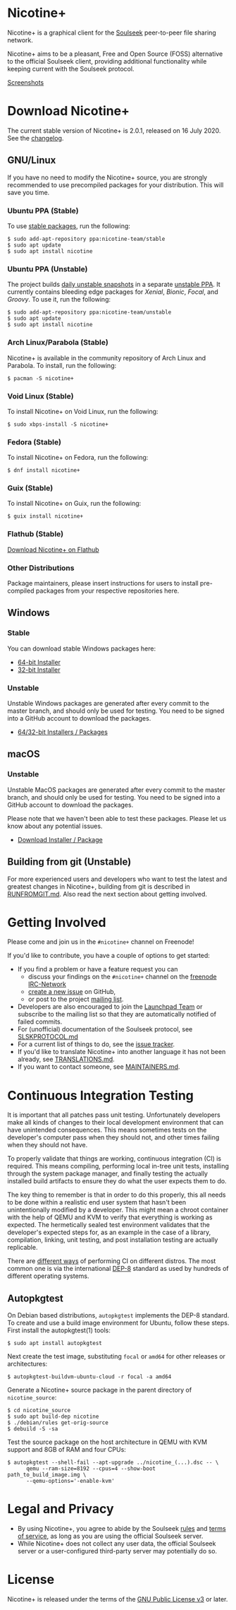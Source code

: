 # Nicotine+

Nicotine+ is a graphical client for the [Soulseek](https://www.slsknet.org/news/) peer-to-peer file sharing network.

Nicotine+ aims to be a pleasant, Free and Open Source (FOSS) alternative to the official Soulseek client, providing additional functionality while keeping current with the Soulseek protocol.

[Screenshots](files/screenshots/SCREENSHOTS.md)

# Download Nicotine+
The current stable version of Nicotine+ is 2.0.1, released on 16 July 2020. See the [changelog](NEWS.md).

## GNU/Linux
If you have no need to modify the Nicotine+ source, you are strongly recommended to use precompiled packages for your distribution. This will save you time.

### Ubuntu PPA (Stable)
To use [stable packages](https://launchpad.net/~nicotine-team/+archive/ubuntu/stable), run the following:

```console
$ sudo add-apt-repository ppa:nicotine-team/stable
$ sudo apt update
$ sudo apt install nicotine
```

### Ubuntu PPA (Unstable)
The project builds [daily unstable snapshots](https://code.launchpad.net/~nicotine-team/+recipe/nicotine+-daily) in a separate [unstable PPA](https://code.launchpad.net/~nicotine-team/+archive/ubuntu/unstable). It currently contains bleeding edge packages for _Xenial_, _Bionic_, _Focal_, and _Groovy_. To use it, run the following:

```console
$ sudo add-apt-repository ppa:nicotine-team/unstable
$ sudo apt update
$ sudo apt install nicotine
```

### Arch Linux/Parabola (Stable)
Nicotine+ is available in the community repository of Arch Linux and Parabola. To install, run the following:

```console
$ pacman -S nicotine+
```

### Void Linux (Stable)
To install Nicotine+ on Void Linux, run the following:

```console
$ sudo xbps-install -S nicotine+
```

### Fedora (Stable)

To install Nicotine+ on Fedora, run the following:

```console
$ dnf install nicotine+
```

### Guix (Stable)
To install Nicotine+ on Guix, run the following:

```console
$ guix install nicotine+
```

### Flathub (Stable)
[Download Nicotine+ on Flathub](https://flathub.org/apps/details/org.nicotine_plus.Nicotine)

### Other Distributions
Package maintainers, please insert instructions for users to install pre-compiled packages from your respective repositories here.

## Windows

### Stable

You can download stable Windows packages here:

- [64-bit Installer](https://github.com/Nicotine-Plus/nicotine-plus/releases/download/2.0.1/Nicotine+-2.0.1-x86_64.exe)
- [32-bit Installer](https://github.com/Nicotine-Plus/nicotine-plus/releases/download/2.0.1/Nicotine+-2.0.1-i686.exe)

### Unstable

Unstable Windows packages are generated after every commit to the master branch, and should only be used for testing. You need to be signed into a GitHub account to download the packages.

- [64/32-bit Installers / Packages](https://github.com/Nicotine-Plus/nicotine-plus/actions?query=branch%3Amaster+event%3Apush+is%3Asuccess+workflow%3A%22Packaging%22)

## macOS

### Unstable

Unstable MacOS packages are generated after every commit to the master branch, and should only be used for testing. You need to be signed into a GitHub account to download the packages.

Please note that we haven't been able to test these packages. Please let us know about any potential issues.

- [Download Installer / Package](https://github.com/Nicotine-Plus/nicotine-plus/actions?query=branch%3Amaster+event%3Apush+is%3Asuccess+workflow%3A%22Packaging%22)

## Building from git (Unstable)
For more experienced users and developers who want to test the latest and greatest changes in Nicotine+, building from git is described in [RUNFROMGIT.md](doc/RUNFROMGIT.md). Also read the next section about getting involved.

# Getting Involved
Please come and join us in the `#nicotine+` channel on Freenode!

If you'd like to contribute, you have a couple of options to get started:

* If you find a problem or have a feature request you can
  * discuss your findings on the `#nicotine+` channel on the [freenode IRC-Network](https://webchat.freenode.net/)
  * [create a new issue](https://github.com/Nicotine-Plus/nicotine-plus/issues) on GitHub, 
  * or post to the project [mailing list](mailto:nicotine-team@lists.launchpad.net).
* Developers are also encouraged to join the [Launchpad Team](https://launchpad.net/~nicotine-team) or subscribe to the mailing list so that they are automatically notified of failed commits.
* For (unofficial) documentation of the Soulseek protocol, see [SLSKPROTOCOL.md](doc/SLSKPROTOCOL.md)
* For a current list of things to do, see the [issue tracker](https://github.com/Nicotine-Plus/nicotine-plus/issues).
* If you'd like to translate Nicotine+ into another language it has not been already, see [TRANSLATIONS.md](doc/TRANSLATIONS.md).
* If you want to contact someone, see [MAINTAINERS.md](AUTHORS.md).

# Continuous Integration Testing

It is important that all patches pass unit testing. Unfortunately developers make all kinds of changes to their local development environment that can have unintended consequences. This means sometimes tests on the developer's computer pass when they should not, and other times failing when they should not have. 

To properly validate that things are working, continuous integration (CI) is required. This means compiling, performing local in-tree unit tests, installing through the system package manager, and finally testing the actually installed build artifacts to ensure they do what the user expects them to do.

The key thing to remember is that in order to do this properly, this all needs to be done within a realistic end user system that hasn't been unintentionally modified by a developer. This might mean a chroot container with the help of QEMU and KVM to verify that everything is working as expected. The hermetically sealed test environment validates that the developer's expected steps for, as an example in the case of a library, compilation, linking, unit testing, and post installation testing are actually replicable.

There are [different ways](https://wiki.debian.org/qa.debian.org#Other_distributions) of performing CI on different distros. The most common one is via the international [DEP-8](https://dep-team.pages.debian.net/deps/dep8/) standard as used by hundreds of different operating systems.

## Autopkgtest
On Debian based distributions, `autopkgtest` implements the DEP-8 standard. To create and use a build image environment for Ubuntu, follow these steps. First install the autopkgtest(1) tools:
```
$ sudo apt install autopkgtest
```

Next create the test image, substituting `focal` or `amd64` for other releases or architectures:
```
$ autopkgtest-buildvm-ubuntu-cloud -r focal -a amd64
```

Generate a Nicotine+ source package in the parent directory of `nicotine_source`:
```
$ cd nicotine_source
$ sudo apt build-dep nicotine
$ ./debian/rules get-orig-source
$ debuild -S -sa
```

Test the source package on the host architecture in QEMU with KVM support and 8GB of RAM and four CPUs:
```
$ autopkgtest --shell-fail --apt-upgrade ../nicotine_(...).dsc -- \
      qemu --ram-size=8192 --cpus=4 --show-boot path_to_build_image.img \
      --qemu-options='-enable-kvm'
```

# Legal and Privacy

- By using Nicotine+, you agree to abide by the Soulseek [rules](https://www.slsknet.org/news/node/681) and [terms of service](https://www.slsknet.org/news/node/682), as long as you are using the official Soulseek server.
- While Nicotine+ does not collect any user data, the official Soulseek server or a user-configured third-party server may potentially do so.

# License

Nicotine+ is released under the terms of the [GNU Public License v3](https://www.gnu.org/licenses/gpl-3.0-standalone.html) or later.
